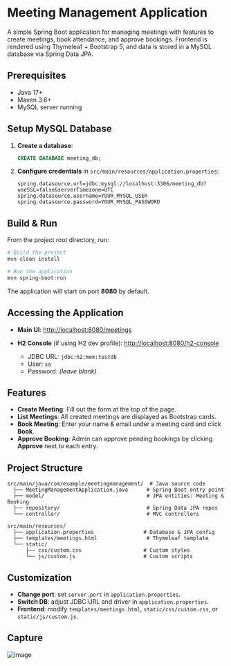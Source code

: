 # Meeting Management Application

A simple Spring Boot application for managing meetings with features to create meetings, book attendance, and approve bookings. Frontend is rendered using Thymeleaf + Bootstrap 5, and data is stored in a MySQL database via Spring Data JPA.

## Prerequisites

* Java 17+
* Maven 3.6+
* MySQL server running

## Setup MySQL Database

1. **Create a database**:

   ```sql
   CREATE DATABASE meeting_db;
   ```
2. **Configure credentials** in `src/main/resources/application.properties`:

   ```properties
   spring.datasource.url=jdbc:mysql://localhost:3306/meeting_db?useSSL=false&serverTimezone=UTC
   spring.datasource.username=YOUR_MYSQL_USER
   spring.datasource.password=YOUR_MYSQL_PASSWORD
   ```

## Build & Run

From the project root directory, run:

```bash
# Build the project
mvn clean install

# Run the application
mvn spring-boot:run
```

The application will start on port **8080** by default.

## Accessing the Application

* **Main UI**: [http://localhost:8080/meetings](http://localhost:8080/meetings)

* **H2 Console** (if using H2 dev profile): [http://localhost:8080/h2-console](http://localhost:8080/h2-console)

  * JDBC URL: `jdbc:h2:mem:testdb`
  * User: `sa`
  * Password: *(leave blank)*

## Features

* **Create Meeting**: Fill out the form at the top of the page.
* **List Meetings**: All created meetings are displayed as Bootstrap cards.
* **Book Meeting**: Enter your name & email under a meeting card and click **Book**.
* **Approve Booking**: Admin can approve pending bookings by clicking **Approve** next to each entry.

## Project Structure

```
src/main/java/com/example/meetingmanagement/  # Java source code
  ├── MeetingManagementApplication.java      # Spring Boot entry point
  ├── model/                                 # JPA entities: Meeting & Booking
  ├── repository/                            # Spring Data JPA repos
  └── controller/                            # MVC controllers

src/main/resources/
  ├── application.properties                # Database & JPA config
  ├── templates/meetings.html                # Thymeleaf template
  └── static/
      ├── css/custom.css                    # Custom styles
      └── js/custom.js                      # Custom scripts
```

## Customization

* **Change port**: set `server.port` in `application.properties`.
* **Switch DB**: adjust JDBC URL and driver in `application.properties`.
* **Frontend**: modify `templates/meetings.html`, `static/css/custom.css`, or `static/js/custom.js`.

## Capture
![image](https://github.com/user-attachments/assets/71912202-a464-4ce5-82ae-68b2d90b4c14)

